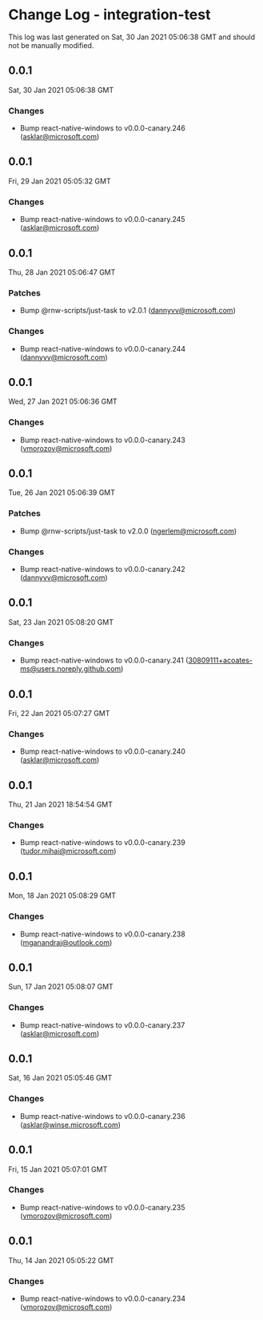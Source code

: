 # Change Log - integration-test

This log was last generated on Sat, 30 Jan 2021 05:06:38 GMT and should not be manually modified.

<!-- Start content -->

## 0.0.1

Sat, 30 Jan 2021 05:06:38 GMT

### Changes

- Bump react-native-windows to v0.0.0-canary.246 (asklar@microsoft.com)

## 0.0.1

Fri, 29 Jan 2021 05:05:32 GMT

### Changes

- Bump react-native-windows to v0.0.0-canary.245 (asklar@microsoft.com)

## 0.0.1

Thu, 28 Jan 2021 05:06:47 GMT

### Patches

- Bump @rnw-scripts/just-task to v2.0.1 (dannyvv@microsoft.com)

### Changes

- Bump react-native-windows to v0.0.0-canary.244 (dannyvv@microsoft.com)

## 0.0.1

Wed, 27 Jan 2021 05:06:36 GMT

### Changes

- Bump react-native-windows to v0.0.0-canary.243 (vmorozov@microsoft.com)

## 0.0.1

Tue, 26 Jan 2021 05:06:39 GMT

### Patches

- Bump @rnw-scripts/just-task to v2.0.0 (ngerlem@microsoft.com)

### Changes

- Bump react-native-windows to v0.0.0-canary.242 (dannyvv@microsoft.com)

## 0.0.1

Sat, 23 Jan 2021 05:08:20 GMT

### Changes

- Bump react-native-windows to v0.0.0-canary.241 (30809111+acoates-ms@users.noreply.github.com)

## 0.0.1

Fri, 22 Jan 2021 05:07:27 GMT

### Changes

- Bump react-native-windows to v0.0.0-canary.240 (asklar@microsoft.com)

## 0.0.1

Thu, 21 Jan 2021 18:54:54 GMT

### Changes

- Bump react-native-windows to v0.0.0-canary.239 (tudor.mihai@microsoft.com)

## 0.0.1

Mon, 18 Jan 2021 05:08:29 GMT

### Changes

- Bump react-native-windows to v0.0.0-canary.238 (mganandraj@outlook.com)

## 0.0.1

Sun, 17 Jan 2021 05:08:07 GMT

### Changes

- Bump react-native-windows to v0.0.0-canary.237 (asklar@microsoft.com)

## 0.0.1

Sat, 16 Jan 2021 05:05:46 GMT

### Changes

- Bump react-native-windows to v0.0.0-canary.236 (asklar@winse.microsoft.com)

## 0.0.1

Fri, 15 Jan 2021 05:07:01 GMT

### Changes

- Bump react-native-windows to v0.0.0-canary.235 (vmorozov@microsoft.com)

## 0.0.1

Thu, 14 Jan 2021 05:05:22 GMT

### Changes

- Bump react-native-windows to v0.0.0-canary.234 (vmorozov@microsoft.com)

